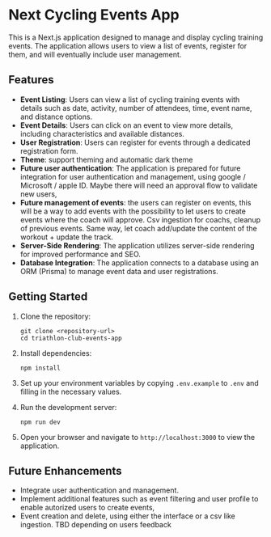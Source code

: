 # Next Cycling Events App

This is a Next.js application designed to manage and display cycling training events. The application allows users to view a list of events, register for them, and will eventually include user management.

## Features

- **Event Listing**: Users can view a list of cycling training events with details such as date, activity, number of attendees, time, event name, and distance options.
- **Event Details**: Users can click on an event to view more details, including characteristics and available distances.
- **User Registration**: Users can register for events through a dedicated registration form.
- **Theme**: support theming and automatic dark theme
- **Future user authentication**: The application is prepared for future integration for user authentication and management, using google / Microsoft / apple ID. Maybe there will need an approval flow to validate new users,
- **Future management of events**: the users can register on events, this will be a way to add events with the possibility to let users to create events where the coach will approve. Csv ingestion for coachs, cleanup of previous events. Same way, let coach add/update the content of the workout + update the track. 
- **Server-Side Rendering**: The application utilizes server-side rendering for improved performance and SEO.
- **Database Integration**: The application connects to a database using an ORM (Prisma) to manage event data and user registrations.

## Getting Started

1. Clone the repository:
   ```
   git clone <repository-url>
   cd triathlon-club-events-app
   ```

2. Install dependencies:
   ```
   npm install
   ```

3. Set up your environment variables by copying `.env.example` to `.env` and filling in the necessary values.

4. Run the development server:
   ```
   npm run dev
   ```

5. Open your browser and navigate to `http://localhost:3000` to view the application.

## Future Enhancements

- Integrate user authentication and management.
- Implement additional features such as event filtering and user profile to enable autorized users to create events,
- Event creation and delete, using either the interface or a csv like ingestion. TBD depending on users feedback